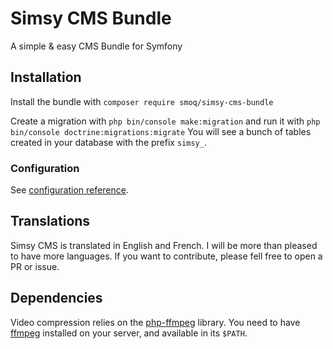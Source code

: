 # Simsy CMS Bundle
A simple & easy CMS Bundle for Symfony

## Installation
Install the bundle with `composer require smoq/simsy-cms-bundle`

Create a migration with `php bin/console make:migration` and run it with `php bin/console doctrine:migrations:migrate`
You will see a bunch of tables created in your database with the prefix `simsy_`.

### Configuration
See [configuration reference](src/docs/configuration.md).

## Translations
Simsy CMS is translated in English and French. I will be more than pleased to have more languages. If you want to contribute, please fell free to open a PR or issue.

## Dependencies
Video compression relies on the [php-ffmpeg](https://github.com/PHP-FFMpeg/PHP-FFMpeg) library. You need to have [ffmpeg](https://ffmpeg.org/download.html) installed on your server, and available in its `$PATH`.